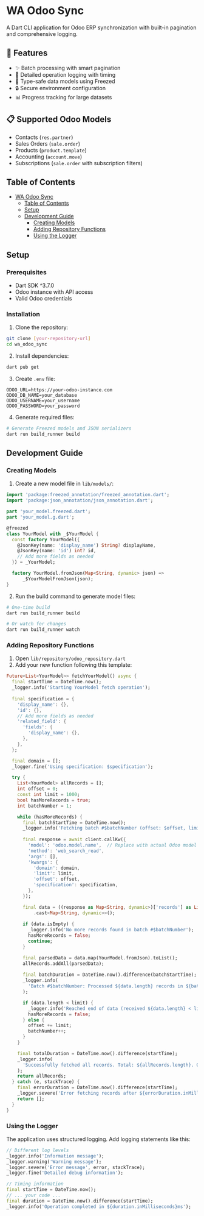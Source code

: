 # WA Odoo Sync

A Dart CLI application for Odoo ERP synchronization with built-in pagination and comprehensive logging.

## 🚀 Features

- ✨ Batch processing with smart pagination
- 📝 Detailed operation logging with timing
- 🔄 Type-safe data models using Freezed
- 🔒 Secure environment configuration
- 📊 Progress tracking for large datasets

## 📋 Supported Odoo Models

- Contacts (`res.partner`)
- Sales Orders (`sale.order`)
- Products (`product.template`)
- Accounting (`account.move`)
- Subscriptions (`sale.order` with subscription filters)

## Table of Contents
- [WA Odoo Sync](#wa-odoo-sync)
  - [Table of Contents](#table-of-contents)
  - [Setup](#setup)
  - [Development Guide](#development-guide)
    - [Creating Models](#creating-models)
    - [Adding Repository Functions](#adding-repository-functions)
    - [Using the Logger](#using-the-logger)

## Setup

### Prerequisites
- Dart SDK ^3.7.0
- Odoo instance with API access
- Valid Odoo credentials

### Installation

1. Clone the repository:
```bash
git clone [your-repository-url]
cd wa_odoo_sync
```

2. Install dependencies:
```bash
dart pub get
```

3. Create `.env` file:
```env
ODOO_URL=https://your-odoo-instance.com
ODOO_DB_NAME=your_database
ODOO_USERNAME=your_username
ODOO_PASSWORD=your_password
```

4. Generate required files:
```bash
# Generate Freezed models and JSON serializers
dart run build_runner build
```
## Development Guide

### Creating Models

1. Create a new model file in `lib/models/`:
```dart
import 'package:freezed_annotation/freezed_annotation.dart';
import 'package:json_annotation/json_annotation.dart';

part 'your_model.freezed.dart';
part 'your_model.g.dart';

@freezed
class YourModel with _$YourModel {
  const factory YourModel({
    @JsonKey(name: 'display_name') String? displayName,
    @JsonKey(name: 'id') int? id,
    // Add more fields as needed
  }) = _YourModel;

  factory YourModel.fromJson(Map<String, dynamic> json) => 
      _$YourModelFromJson(json);
}
```

2. Run the build command to generate model files:
```bash
# One-time build
dart run build_runner build

# Or watch for changes
dart run build_runner watch
```

### Adding Repository Functions

1. Open `lib/repository/odoo_repository.dart`
2. Add your new function following this template:

```dart
Future<List<YourModel>> fetchYourModel() async {
  final startTime = DateTime.now();
  _logger.info('Starting YourModel fetch operation');
  
  final specification = {
    'display_name': {},
    'id': {},
    // Add more fields as needed
    'related_field': {
      'fields': {
        'display_name': {},
      },
    },
  };

  final domain = [];
  _logger.fine('Using specification: $specification');

  try {
    List<YourModel> allRecords = [];
    int offset = 0;
    const int limit = 1000;
    bool hasMoreRecords = true;
    int batchNumber = 1;

    while (hasMoreRecords) {
      final batchStartTime = DateTime.now();
      _logger.info('Fetching batch #$batchNumber (offset: $offset, limit: $limit)');
      
      final response = await client.callKw({
        'model': 'odoo.model.name',  // Replace with actual Odoo model name
        'method': 'web_search_read',
        'args': [],
        'kwargs': {
          'domain': domain,
          'limit': limit,
          'offset': offset,
          'specification': specification,
        },
      });

      final data = ((response as Map<String, dynamic>)['records'] as List<dynamic>)
          .cast<Map<String, dynamic>>();
          
      if (data.isEmpty) {
        _logger.info('No more records found in batch #$batchNumber');
        hasMoreRecords = false;
        continue;
      }

      final parsedData = data.map(YourModel.fromJson).toList();
      allRecords.addAll(parsedData);
      
      final batchDuration = DateTime.now().difference(batchStartTime);
      _logger.info(
        'Batch #$batchNumber: Processed ${data.length} records in ${batchDuration.inMilliseconds}ms. Total records so far: ${allRecords.length}',
      );

      if (data.length < limit) {
        _logger.info('Reached end of data (received ${data.length} < limit $limit)');
        hasMoreRecords = false;
      } else {
        offset += limit;
        batchNumber++;
      }
    }

    final totalDuration = DateTime.now().difference(startTime);
    _logger.info(
      'Successfully fetched all records. Total: ${allRecords.length}. Operation completed in ${totalDuration.inMilliseconds}ms',
    );
    return allRecords;
  } catch (e, stackTrace) {
    final errorDuration = DateTime.now().difference(startTime);
    _logger.severe('Error fetching records after ${errorDuration.inMilliseconds}ms', e, stackTrace);
    return [];
  }
}
```

### Using the Logger

The application uses structured logging. Add logging statements like this:

```dart
// Different log levels
_logger.info('Information message');
_logger.warning('Warning message');
_logger.severe('Error message', error, stackTrace);
_logger.fine('Detailed debug information');

// Timing information
final startTime = DateTime.now();
// ... your code ...
final duration = DateTime.now().difference(startTime);
_logger.info('Operation completed in ${duration.inMilliseconds}ms');
```

